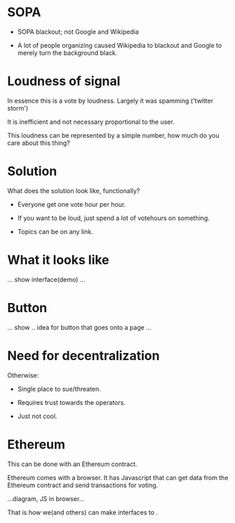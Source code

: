 
# SOPA

* SOPA blackout; not Google and Wikipedia

* A lot of people organizing caused Wikipedia to blackout and Google to merely
  turn the background black.

# Loudness of signal

In essence this is a vote by loudness. Largely it was spamming ('twitter storm')
  
It is inefficient and not necessary proportional to the user.

This loudness can be represented by a simple number, how much do you care about
this thing?

# Solution

What does the solution look like, functionally? 

* Everyone get one vote hour per hour.

* If you want to be loud, just spend a lot of votehours on something.

* Topics can be on any link.

# What it looks like

... show interface(demo) ...

# Button

... show .. idea for button that goes onto a page ...

# Need for **de**centralization

Otherwise:

* Single place to sue/threaten.

* Requires trust towards the operators.

* Just not cool.

# Ethereum

This can be done with an Ethereum contract.

Ethereum comes with a browser. It has Javascript that can get data from the
Ethereum contract and send transactions for voting.

...diagram, JS in browser...

That is how we(and others) can make interfaces to .

